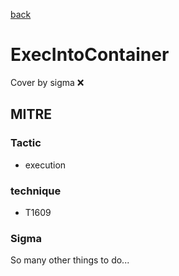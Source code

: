 [back](../index.md)
# ExecIntoContainer
Cover by sigma :x: 

## MITRE
### Tactic
  - execution

### technique
  - T1609

### Sigma

 So many other things to do...